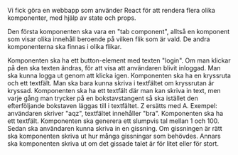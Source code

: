 Vi fick göra en webbapp som använder React för att rendera flera olika komponenter, med hjälp av state och props.

Den första komponenten ska vara en "tab component", alltså en komponent som visar olika innehåll beroende på vilken flik som är vald. De andra komponenterna ska finnas i olika flikar.
 
Komponenten ska ha ett button-element med texten "login". Om man klickar på den ska texten ändras, för att visa att användaren blivit inloggad. Man ska kunna logga ut genom att klicka igen.
Komponenten ska ha en kryssruta och ett textfält. Man ska bara kunna skriva i textfältet om kryssrutan är kryssad.
Komponenten ska ha ett textfält där man kan skriva in text, men varje gång man trycker på en bokstavstangent så ska istället den efterföljande bokstaven läggas till i textfältet. Z ersätts med A. Exempel: användaren skriver "aqz", textfältet innehåller "bra".
Komponenten ska ha ett textfält.
Komponenten ska generera ett slumpvis tal mellan 1 och 100. Sedan ska användaren kunna skriva in en gissning. Om gissningen är rätt ska komponenten skriva ut hur många gissningar som behövdes. Annars ska komponenten skriva ut om det gissade talet är för litet eller för stort.
     
